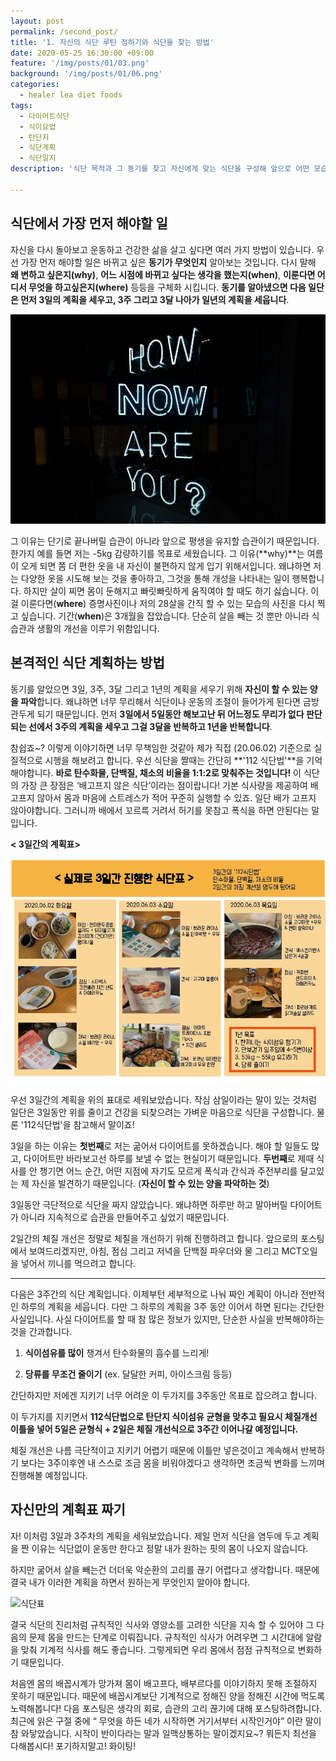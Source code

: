 ```yaml
---
layout: post
permalink: /second_post/
title: '1. 자신의 식단 루틴 정하기와 식단을 찾는 방법'
date: 2020-05-25 16:30:00 +09:00
feature: '/img/posts/01/03.png'
background: '/img/posts/01/06.png'
categories:
  - healer lea diet foods
tags:
  - 다이어트식단
  - 식이요법
  - 탄단지
  - 식단계획
  - 식단일지 
description: '식단 목적과 그 동기를 찾고 자신에게 맞는 식단을 구성해 앞으로 어떤 모습의 내가 되고 싶은지를 그립니다. 또한 균형잡힌 탄,탄,지 그리고 식이섬유 식단의 구성 비율에 대해 알아봅니다.'

---
```


## 식단에서 가장 먼저 해야할 일

 자신을 다시 돌아보고 운동하고 건강한 삶을 살고 싶다면 여러 가지 방법이 있습니다. 우선 가장 먼저 해야할 일은 바뀌고 싶은 **동기가 무엇인지** 알아보는 것입니다. 다시 말해 **왜 변하고 싶은지(why)**, **어느 시점에 바뀌고 싶다는 생각을 했는지(when)**, **이룬다면 어디서 무엇을 하고싶은지(where)** 등등을 구체화 시킵니다. **동기를 알아냈으면 다음 일단은 먼저 3일의 계획을 세우고, 3주 그리고 3달 나아가 일년의 계획을 세웁니다**. 

![?](/img/posts/01/16.jpg)

 그 이유는 단기로 끝나버릴 습관이 아니라 앞으로 평생을 유지할 습관이기 때문입니다. 한가지 예를 들면 저는 -5kg 감량하기를 목표로 세웠습니다. 그 이유(**why)**는 여름이 오게 되면 쫌 더 편한 옷을 내 자신이 불편하지 않게 입기 위해서입니다. 왜냐하면 저는 다양한 옷을 시도해 보는 것을 좋아하고, 그것을 통해 개성을 나타내는 일이 행복합니다. 하지만 살이 찌면 몸이 둔해지고 빠릿빠릿하게 움직여야 할 때도 하기 싫습니다. 이걸 이룬다면(**where**) 증명사진이나 저의 28살을 간직 할 수 있는 모습의 사진을 다시 찍고 싶습니다. 기간(**when**)은 3개월을 잡았습니다. 단순히 살을 빼는 것 뿐만 아니라 식습관과 생활의 개선을 이루기 위함입니다. 



## 본격적인 식단 계획하는 방법 

 동기를 알았으면 3일, 3주, 3달 그리고 1년의 계획을 세우기 위해 **자신이 할 수 있는 양을 파악**합니다. 왜냐하면 너무 무리해서 식단이나 운동의 조절이 들어가게 된다면 금방 관두게 되기 때문입니다. 먼저 **3일에서 5일동안 해보고난 뒤 어느정도 무리가 없다 판단되는 선에서 3주의 계획을 세우고 그걸 3달을 반복하고 1년을 반복합니다**.

참쉽죠~? 이렇게 이야기하면 너무 무책임한 것같아 제가 직접 (20.06.02) 기준으로 실질적으로 시행을 해보려고 합니다. 우선 식단을 짤때는  간단히 **'112 식단법'**을 기억해야합니다. **바로 탄수화물, 단백질, 채소의 비율을 1:1:2로 맞춰주는 것입니다!** 이 식단의 가장 큰 장점은 ‘배고프지 않은 식단’이라는 점이랍니다! 기본 식사량을 제공하여 배고프지 않아서 몸과 마음에 스트레스가 적어 꾸준히 실행할 수 있죠. 일단 배가 고프지 않아야합니다. 그러니까 배에서 꼬르륵 거려서 허기를 못참고 폭식을 하면 안된다는 말입니다. 

**< 3일간의 계획표>**

![식단표](/img/posts/01/15.png)

우선 3일간의 계획을 위의 표대로 세워보았습니다.  작심 삼일이라는 말이 있는 것처럼 일단은 3일동안 위를 줄이고 건강을 되찾으려는 가벼운 마음으로 식단을 구성합니다. 물론 '112식단법'을 참고해서 말이죠! 

 3일을 하는 이유는 **첫번째**로 저는 굶어서 다이어트를 못하겠습니다. 해야 할 일들도 많고, 다이어트만 바라보고선 하루를 보낼 수 없는 현실이기 때문입니다. **두번째**로 제때 식사를 안 챙기면 어느 순간, 어떤 지점에 자기도 모르게 폭식과 간식과 주전부리를 달고있는 제 자신을 발견하기 때문입니다. (**자신이 할 수 있는 양을 파악하는 것**) 

 3일동안 극단적으로 식단을 짜지 않았습니다. 왜냐하면 하루만 하고 말아버릴 다이어트가 아니라 지속적으로 습관을 만들어주고 싶었기 때문입니다.

 2일간의 체질 개선은 정말로 체질을 개선하기 위해 진행하려고 합니다. 앞으로의 포스팅에서 보여드리겠지만, 아침, 점심 그리고 저녁을 단백질 파우더와 물 그리고 MCT오일을 넣어서 끼니를 먹으려고 합니다. 

-------------------------------------------------------------------------------------------------------------------------------------------------------

 다음은 3주간의 식단 계획입니다. 이제부턴 세부적으로 나눠 짜인 계획이 아니라 전반적인 하루의 계획을 세웁니다. 다만 그 하루의 계획을 3주 동안 이어서 하면 된다는 간단한 사실입니다. 사실 다이어트를 할 때 참 많은 정보가 있지만, 단순한 사실을 반복해야하는 것을 간과합니다. 

1. **식이섬유를 많이** 챙겨서 탄수화물의 흡수를 느리게!

2. **당류를 무조건 줄이기** (ex. 달달한 커피, 아이스크림 등등)

 간단하지만 저에겐 지키기 너무 어려운 이 두가지를 3주동안 목표로 잡으려고 합니다.

 이 두가지를 지키면서 **112식단법으로 탄단지 식이섬유 균형을 맞추고 필요시 체질개선 이틀을 넣어 5일은 균형식 + 2일은 체질 개선식으로 3주간 이어나갈 예정입니다.** 

 체질 개선은 나름 극단적이고 지키기 어렵기 때문에 이틀만 넣은것이고 계속해서 반복하기 보다는 3주이후엔 내 스스로 조금 몸을 비워야겠다고 생각하면 조금씩 변화를 느끼며 진행해볼 예정입니다. 

## 자신만의 계획표 짜기

 자! 이처럼 3일과 3주차의 계획을 세워보았습니다. 제일 먼저 식단을 염두에 두고 계획을 짠 이유는 식단없이 운동만 한다고 정말 내가 원하는 핏의 몸이 나오지 않습니다. 

 하지만 굶어서 살을 빼는건 더더욱 악순환의 고리를 끊기 어렵다고 생각합니다. 때문에 결국 내가 이러한 계획을 하면서 원하는게 무엇인지 알아야 합니다. 

![식단표](/img/posts/01/17.png)

 결국 식단의 진리처럼 규칙적인 식사와 영양소를 고려한 식단을 지속 할 수 있어야 그 다음의 문제 몸을 만드는 단계로 이뤄집니다. 규칙적인 식사가 어려우면 그 시간대에 알람을 맞춰 기계적 식사를 해도 좋습니다. 그렇게되면 우리 몸에서 점점 규칙적으로 변화하기 때문입니다.

 처음엔 몸의 배꼽시계가 망가져 몸이 배고프다, 배부르다를 이야기하지 못해 조절하지 못하기 때문입니다. 때문에 배꼽시계보단 기계적으로 정해진 양을 정해진 시간에 먹도록 노력해봅니다! 다음 포스팅은 생각의 회로, 습관의 고리 끊기에 대해 포스팅하려합니다. 최근에 읽은 구절 중에  “ 무엇을 하든 네가 시작하면 거기서부터 시작인거야” 이란 말이 참 와닿았습니다. 시작이 반이다라는 말과 일맥상통하는 말이겠지요~? 뭐든지 최선을 다해봅시다! 포기하지말고! 화이팅! 
